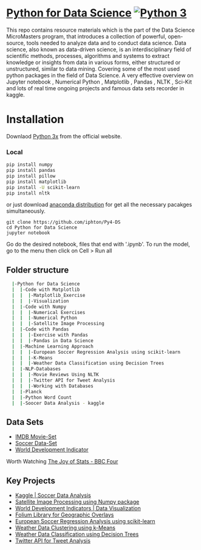 [Python for Data Science](https://www.edx.org/course/python-for-data-science)
[![Python 3](https://img.shields.io/badge/python-3-brightgreen.svg)](https://www.python.org/)
============================================

This repo contains resource materials which is the part of the Data Science MicroMasters program, that introduces a collection of powerful, open-source, tools needed to analyze data and to conduct data science. Data science, also known as data-driven science, is an interdisciplinary field of scientific methods, processes, algorithms and systems to extract knowledge or insights from data in various forms, either structured or unstructured, similar to data mining. Covering some of the most used python packages in the field of Data Science. A very effective overview on Jupyter notebook , Numerical Python , Matplotlib , Pandas , NLTK , Sci-Kit and lots of real time ongoing projects and famous data sets recorder in kaggle.


# Installation

Downlaod [Python 3x](https://www.python.org/) from the official website.

### Local
``` bash
pip install numpy
pip install pandas
pip install pillow
pip install matplotlib
pip install -U scikit-learn
pip install nltk
```
or just download [anaconda distribution](https://www.anaconda.com/download/) for get all the necessary pacakges simultaneously.

```
git clone https://github.com/iphton/Py4-DS
cd Python for Data Science
jupyter notebook
```
Go do the desired notebook, files that end with '.ipynb'. To run the model, go to the menu then click on Cell > Run all


## Folder structure

``` bash
  |-Python for Data Science                               
  |  |-Code with Matplotlib                           
  |  |  |-Matplotlib_Exercise                       
  |  |  |-Visualization								
  |  |-Code with Numpy                          
  |  |  |-Numerical Exercises                        
  |  |  |-Numerical Python
  |  |  |-Satellite Image Processing
  |  |-Code with Pandas  
  |  |  |-Exercise with Pandas
  |  |  |-Pandas in Data Science
  |  |-Machine Learning Approach    
  |  |  |-European Soccer Regression Analysis using scikit-learn
  |  |  |-K-Means
  |  |  |-Weather Data Classification using Decision Trees
  |  |-NLP-Databases   
  |  |  |-Movie Reviews Using NLTK
  |  |  |-Twitter API for Tweet Analysis
  |  |  |-Working with Databases
  |  |-Planck                           
  |  |-Python Word Count                          
  |  |-Soocer Data Analysis - kaggle                         
```


## Data Sets
* [IMDB Movie-Set](https://grouplens.org/datasets/movielens/)
* [Soccer Data-Set](https://www.kaggle.com/hugomathien/soccer)
* [World Development Indicator](https://www.kaggle.com/worldbank/world-development-indicators)

Worth Watching [The Joy of Stats - BBC Four](https://www.youtube.com/watch?v=jbkSRLYSojo)

## Key Projects
* [Kaggle | Soccer Data Analysis](https://github.com/innat-2k14/Data-Science-In-Python/tree/gh-pages/Python%20for%20Data%20Science/Soocer%20Data%20Analysis%20%20-%20kaggle)
* [Satellite Image Processing using Numpy package](https://github.com/innat-2k14/Data-Science-In-Python/tree/gh-pages/Python%20for%20Data%20Science/Code%20with%20Numpy/Satellite%20Image%20Processing)
* [World Development Indicators | Data Visualization](https://github.com/innat-2k14/Data-Science-In-Python/tree/gh-pages/Python%20for%20Data%20Science/Code%20with%20Matplotlib/Visualization/World%20Development%20Indicators)
* [Folium Library for Geographic Overlays](https://github.com/innat-2k14/Data-Science-In-Python/tree/gh-pages/Python%20for%20Data%20Science/Code%20with%20Matplotlib/Visualization/Using%20Folium%20Library%20for%20Geographic%20Overlays)
* [European Soccer Regression Analysis using scikit-learn](https://github.com/innat-2k14/Data-Science-In-Python/tree/gh-pages/Python%20for%20Data%20Science/Machine%20Learning%20Approach/European%20Soccer%20Regression%20Analysis%20using%20scikit-learn)
* [Weather Data Clustering using k-Means](https://github.com/innat-2k14/Data-Science-In-Python/tree/gh-pages/Python%20for%20Data%20Science/Machine%20Learning%20Approach/K-Means)
* [Weather Data Classification using Decision Trees](https://github.com/innat-2k14/Data-Science-In-Python/tree/gh-pages/Python%20for%20Data%20Science/Machine%20Learning%20Approach/Weather%20Data%20Classification%20using%20Decision%20Trees)
* [Twitter API for Tweet Analysis](https://github.com/innat-2k14/Data-Science-In-Python/tree/gh-pages/Python%20for%20Data%20Science/NLP-Databases/Using%20the%20Twitter%20API%20for%20Tweet%20Analysis)

